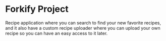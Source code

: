 # Forkify Project

Recipe application where you can search to find your new favorite recipes, and it also have a custom recipe uploader where you can upload your own recipe so you can have an easy access to it later.